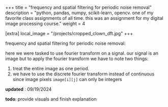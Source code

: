 +++
title = "frequency and spatial filtering for periodic noise removal"
description = "python, pandas, numpy, scikit-learn, opencv. one of my favorite class assignments of all time. this was an assignment for my digital image processing course."
weight = 4

[extra]
local_image = "/projects/cropped_clown_dft.jpg"
+++

frequency and spatial filtering for periodic noise removal:

here we were tasked to use fourier transform on a signal. our signal is an image but to apply the fourier transform we have to note two things:

1. treat the entire image as one period.
2. we have to use the discrete fourier transform instead of continuous since image pixels `image[i][j]` can only be integers

**updated** : 09/19/2024

**todo**: provide visuals and finish explanation
